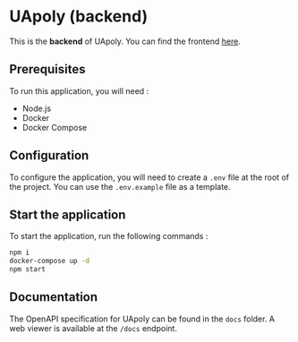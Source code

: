 # UApoly (backend)
This is the **backend** of UApoly. You can find the frontend [here](https://github.com/Gyrehio/uapoly-frontend).

## Prerequisites
To run this application, you will need :
- Node.js
- Docker
- Docker Compose

## Configuration
To configure the application, you will need to create a `.env` file at the root of the project. You can use the `.env.example` file as a template.

## Start the application
To start the application, run the following commands :
```bash
npm i
docker-compose up -d
npm start
```

## Documentation
The OpenAPI specification for UApoly can be found in the `docs` folder. A web viewer is available at the `/docs` endpoint.